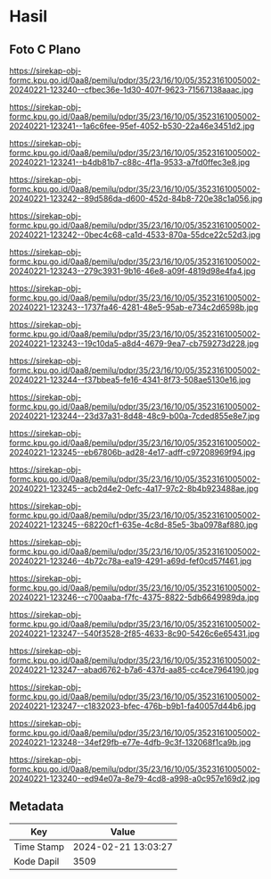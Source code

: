 # Hasil

## Foto C Plano

https://sirekap-obj-formc.kpu.go.id/0aa8/pemilu/pdpr/35/23/16/10/05/3523161005002-20240221-123240--cfbec36e-1d30-407f-9623-71567138aaac.jpg

https://sirekap-obj-formc.kpu.go.id/0aa8/pemilu/pdpr/35/23/16/10/05/3523161005002-20240221-123241--1a6c6fee-95ef-4052-b530-22a46e3451d2.jpg

https://sirekap-obj-formc.kpu.go.id/0aa8/pemilu/pdpr/35/23/16/10/05/3523161005002-20240221-123241--b4db81b7-c88c-4f1a-9533-a7fd0ffec3e8.jpg

https://sirekap-obj-formc.kpu.go.id/0aa8/pemilu/pdpr/35/23/16/10/05/3523161005002-20240221-123242--89d586da-d600-452d-84b8-720e38c1a056.jpg

https://sirekap-obj-formc.kpu.go.id/0aa8/pemilu/pdpr/35/23/16/10/05/3523161005002-20240221-123242--0bec4c68-ca1d-4533-870a-55dce22c52d3.jpg

https://sirekap-obj-formc.kpu.go.id/0aa8/pemilu/pdpr/35/23/16/10/05/3523161005002-20240221-123243--279c3931-9b16-46e8-a09f-4819d98e4fa4.jpg

https://sirekap-obj-formc.kpu.go.id/0aa8/pemilu/pdpr/35/23/16/10/05/3523161005002-20240221-123243--1737fa46-4281-48e5-95ab-e734c2d6598b.jpg

https://sirekap-obj-formc.kpu.go.id/0aa8/pemilu/pdpr/35/23/16/10/05/3523161005002-20240221-123243--19c10da5-a8d4-4679-9ea7-cb759273d228.jpg

https://sirekap-obj-formc.kpu.go.id/0aa8/pemilu/pdpr/35/23/16/10/05/3523161005002-20240221-123244--f37bbea5-fe16-4341-8f73-508ae5130e16.jpg

https://sirekap-obj-formc.kpu.go.id/0aa8/pemilu/pdpr/35/23/16/10/05/3523161005002-20240221-123244--23d37a31-8d48-48c9-b00a-7cded855e8e7.jpg

https://sirekap-obj-formc.kpu.go.id/0aa8/pemilu/pdpr/35/23/16/10/05/3523161005002-20240221-123245--eb67806b-ad28-4e17-adff-c97208969f94.jpg

https://sirekap-obj-formc.kpu.go.id/0aa8/pemilu/pdpr/35/23/16/10/05/3523161005002-20240221-123245--acb2d4e2-0efc-4a17-97c2-8b4b923488ae.jpg

https://sirekap-obj-formc.kpu.go.id/0aa8/pemilu/pdpr/35/23/16/10/05/3523161005002-20240221-123245--68220cf1-635e-4c8d-85e5-3ba0978af880.jpg

https://sirekap-obj-formc.kpu.go.id/0aa8/pemilu/pdpr/35/23/16/10/05/3523161005002-20240221-123246--4b72c78a-ea19-4291-a69d-fef0cd57f461.jpg

https://sirekap-obj-formc.kpu.go.id/0aa8/pemilu/pdpr/35/23/16/10/05/3523161005002-20240221-123246--c700aaba-f7fc-4375-8822-5db6649989da.jpg

https://sirekap-obj-formc.kpu.go.id/0aa8/pemilu/pdpr/35/23/16/10/05/3523161005002-20240221-123247--540f3528-2f85-4633-8c90-5426c6e65431.jpg

https://sirekap-obj-formc.kpu.go.id/0aa8/pemilu/pdpr/35/23/16/10/05/3523161005002-20240221-123247--abad6762-b7a6-437d-aa85-cc4ce7964190.jpg

https://sirekap-obj-formc.kpu.go.id/0aa8/pemilu/pdpr/35/23/16/10/05/3523161005002-20240221-123247--c1832023-bfec-476b-b9b1-fa40057d44b6.jpg

https://sirekap-obj-formc.kpu.go.id/0aa8/pemilu/pdpr/35/23/16/10/05/3523161005002-20240221-123248--34ef29fb-e77e-4dfb-9c3f-132068f1ca9b.jpg

https://sirekap-obj-formc.kpu.go.id/0aa8/pemilu/pdpr/35/23/16/10/05/3523161005002-20240221-123240--ed94e07a-8e79-4cd8-a998-a0c957e169d2.jpg


## Metadata

| Key        | Value               |
| ---------- | ------------------- |
| Time Stamp | 2024-02-21 13:03:27 |
| Kode Dapil | 3509                |



